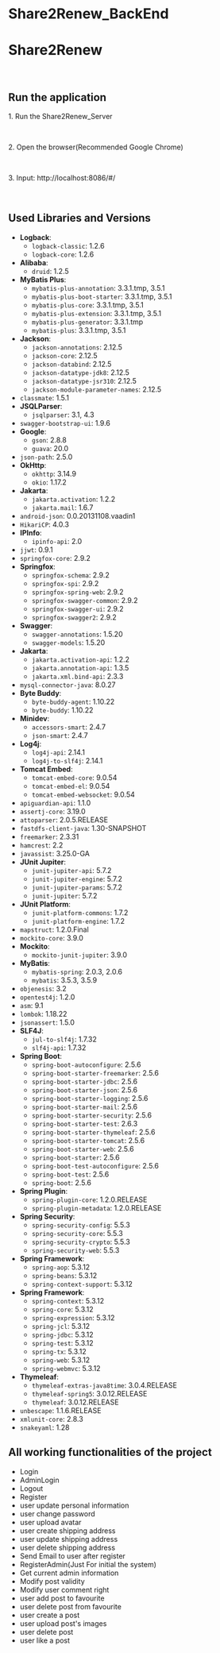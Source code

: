 # Share2Renew_BackEnd
<h1>Share2Renew</h1><br>

<h2>Run the application</h2>
<p>1. Run the Share2Renew_Server</p><br>
<p>2. Open the browser(Recommended Google Chrome)</p><br>
<p>3. Input: http://localhost:8086/#/ </p><br>

## Used Libraries and Versions

- **Logback**:
    - `logback-classic`: 1.2.6
    - `logback-core`: 1.2.6
- **Alibaba**:
    - `druid`: 1.2.5
- **MyBatis Plus**:
    - `mybatis-plus-annotation`: 3.3.1.tmp, 3.5.1
    - `mybatis-plus-boot-starter`: 3.3.1.tmp, 3.5.1
    - `mybatis-plus-core`: 3.3.1.tmp, 3.5.1
    - `mybatis-plus-extension`: 3.3.1.tmp, 3.5.1
    - `mybatis-plus-generator`: 3.3.1.tmp
    - `mybatis-plus`: 3.3.1.tmp, 3.5.1
- **Jackson**:
    - `jackson-annotations`: 2.12.5
    - `jackson-core`: 2.12.5
    - `jackson-databind`: 2.12.5
    - `jackson-datatype-jdk8`: 2.12.5
    - `jackson-datatype-jsr310`: 2.12.5
    - `jackson-module-parameter-names`: 2.12.5
- `classmate`: 1.5.1
- **JSQLParser**:
    - `jsqlparser`: 3.1, 4.3
- `swagger-bootstrap-ui`: 1.9.6
- **Google**:
    - `gson`: 2.8.8
    - `guava`: 20.0
- `json-path`: 2.5.0
- **OkHttp**:
    - `okhttp`: 3.14.9
    - `okio`: 1.17.2
- **Jakarta**:
    - `jakarta.activation`: 1.2.2
    - `jakarta.mail`: 1.6.7
- `android-json`: 0.0.20131108.vaadin1
- `HikariCP`: 4.0.3
- **IPInfo**:
    - `ipinfo-api`: 2.0
- `jjwt`: 0.9.1
- `springfox-core`: 2.9.2
- **Springfox**:
  - `springfox-schema`: 2.9.2
  - `springfox-spi`: 2.9.2
  - `springfox-spring-web`: 2.9.2
  - `springfox-swagger-common`: 2.9.2
  - `springfox-swagger-ui`: 2.9.2
  - `springfox-swagger2`: 2.9.2
- **Swagger**:
  - `swagger-annotations`: 1.5.20
  - `swagger-models`: 1.5.20
- **Jakarta**:
  - `jakarta.activation-api`: 1.2.2
  - `jakarta.annotation-api`: 1.3.5
  - `jakarta.xml.bind-api`: 2.3.3
- `mysql-connector-java`: 8.0.27
- **Byte Buddy**:
  - `byte-buddy-agent`: 1.10.22
  - `byte-buddy`: 1.10.22
- **Minidev**:
  - `accessors-smart`: 2.4.7
  - `json-smart`: 2.4.7
- **Log4j**:
  - `log4j-api`: 2.14.1
  - `log4j-to-slf4j`: 2.14.1
- **Tomcat Embed**:
  - `tomcat-embed-core`: 9.0.54
  - `tomcat-embed-el`: 9.0.54
  - `tomcat-embed-websocket`: 9.0.54
- `apiguardian-api`: 1.1.0
- `assertj-core`: 3.19.0
- `attoparser`: 2.0.5.RELEASE
- `fastdfs-client-java`: 1.30-SNAPSHOT
- `freemarker`: 2.3.31
- `hamcrest`: 2.2
- `javassist`: 3.25.0-GA
- **JUnit Jupiter**:
  - `junit-jupiter-api`: 5.7.2
  - `junit-jupiter-engine`: 5.7.2
  - `junit-jupiter-params`: 5.7.2
  - `junit-jupiter`: 5.7.2
- **JUnit Platform**:
  - `junit-platform-commons`: 1.7.2
  - `junit-platform-engine`: 1.7.2
- `mapstruct`: 1.2.0.Final
- `mockito-core`: 3.9.0
- **Mockito**:
  - `mockito-junit-jupiter`: 3.9.0
- **MyBatis**:
  - `mybatis-spring`: 2.0.3, 2.0.6
  - `mybatis`: 3.5.3, 3.5.9
- `objenesis`: 3.2
- `opentest4j`: 1.2.0
- `asm`: 9.1
- `lombok`: 1.18.22
- `jsonassert`: 1.5.0
- **SLF4J**:
  - `jul-to-slf4j`: 1.7.32
  - `slf4j-api`: 1.7.32
- **Spring Boot**:
  - `spring-boot-autoconfigure`: 2.5.6
  - `spring-boot-starter-freemarker`: 2.5.6
  - `spring-boot-starter-jdbc`: 2.5.6
  - `spring-boot-starter-json`: 2.5.6
  - `spring-boot-starter-logging`: 2.5.6
  - `spring-boot-starter-mail`: 2.5.6
  - `spring-boot-starter-security`: 2.5.6
  - `spring-boot-starter-test`: 2.6.3
  - `spring-boot-starter-thymeleaf`: 2.5.6
  - `spring-boot-starter-tomcat`: 2.5.6
  - `spring-boot-starter-web`: 2.5.6
  - `spring-boot-starter`: 2.5.6
  - `spring-boot-test-autoconfigure`: 2.5.6
  - `spring-boot-test`: 2.5.6
  - `spring-boot`: 2.5.6
- **Spring Plugin**:
  - `spring-plugin-core`: 1.2.0.RELEASE
  - `spring-plugin-metadata`: 1.2.0.RELEASE
- **Spring Security**:
  - `spring-security-config`: 5.5.3
  - `spring-security-core`: 5.5.3
  - `spring-security-crypto`: 5.5.3
  - `spring-security-web`: 5.5.3
- **Spring Framework**:
  - `spring-aop`: 5.3.12
  - `spring-beans`: 5.3.12
  - `spring-context-support`: 5.3.12
- **Spring Framework**:
  - `spring-context`: 5.3.12
  - `spring-core`: 5.3.12
  - `spring-expression`: 5.3.12
  - `spring-jcl`: 5.3.12
  - `spring-jdbc`: 5.3.12
  - `spring-test`: 5.3.12
  - `spring-tx`: 5.3.12
  - `spring-web`: 5.3.12
  - `spring-webmvc`: 5.3.12
- **Thymeleaf**:
  - `thymeleaf-extras-java8time`: 3.0.4.RELEASE
  - `thymeleaf-spring5`: 3.0.12.RELEASE
  - `thymeleaf`: 3.0.12.RELEASE
- `unbescape`: 1.1.6.RELEASE
- `xmlunit-core`: 2.8.3
- `snakeyaml`: 1.28

## All working functionalities of the project
  - Login
  - AdminLogin
  - Logout
  - Register
  - user update personal information
  - user change password
  - user upload avatar
  - user create shipping address
  - user update shipping address
  - user delete shipping address
  - Send Email to user after register
  - RegisterAdmin(Just For initial the system)
  - Get current admin information
  - Modify post validity
  - Modify user comment right
  - user add post to favourite
  - user delete post from favourite
  - user create a post
  - user upload post's images
  - user delete post
  - user like a post



